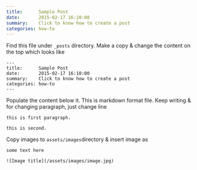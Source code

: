 ```yaml
---
title:      Sample Post
date:       2015-02-17 16:10:00
summary:    Click to know how to create a post
categories: how-to
---
```


 Find this file under `_posts` directory. Make a copy & change the content on the top which looks like

```
---
title:      Sample Post
date:       2015-02-17 16:10:00
summary:    Click to know how to create a post
categories: how-to
---
```

 Populate the content below it. This is markdown format file. Keep writing & for changing paragraph, just change line

```
this is first paragraph.

this is second.
```

 Copy images to `assets/images`directory & insert image as 
 
 ```
 some text here

 ![Image title](/assets/images/image.jpg)
 ```
